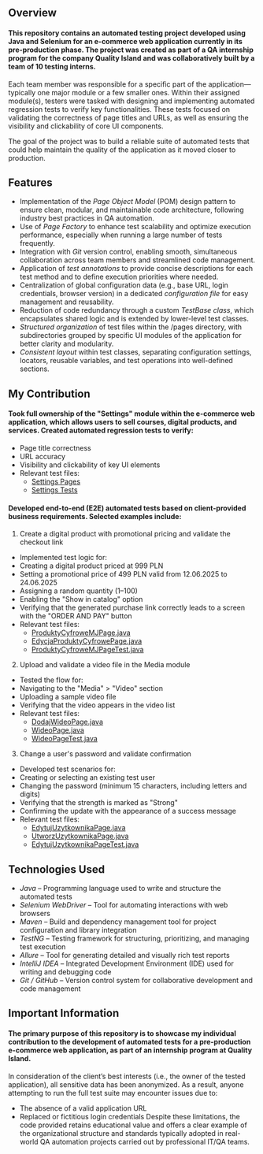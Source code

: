 ## Overview

#### This repository contains an automated testing project developed using Java and Selenium for an e-commerce web application currently in its pre-production phase. The project was created as part of a QA internship program for the company Quality Island and was collaboratively built by a team of 10 testing interns.

Each team member was responsible for a specific part of the application—typically one major module or a few smaller ones. Within their assigned module(s), testers were tasked with designing and implementing automated regression tests to verify key functionalities. These tests focused on validating the correctness of page titles and URLs, as well as ensuring the visibility and clickability of core UI components.

The goal of the project was to build a reliable suite of automated tests that could help maintain the quality of the application as it moved closer to production.

## Features

* Implementation of the *Page Object Model* (POM) design pattern to ensure clean, modular, and maintainable code architecture, following industry best practices in QA automation.
* Use of *Page Factory* to enhance test scalability and optimize execution performance, especially when running a large number of tests frequently.
* Integration with *Git* version control, enabling smooth, simultaneous collaboration across team members and streamlined code management.
* Application of *test annotations* to provide concise descriptions for each test method and to define execution priorities where needed.
* Centralization of global configuration data (e.g., base URL, login credentials, browser version) in a dedicated *configuration file* for easy management and reusability.
* Reduction of code redundancy through a custom *TestBase class*, which encapsulates shared logic and is extended by lower-level test classes.
* _Structured organization_ of test files within the /pages directory, with subdirectories grouped by specific UI modules of the application for better clarity and modularity.
* _Consistent layout_ within test classes, separating configuration settings, locators, reusable variables, and test operations into well-defined sections.

## My Contribution

#### Took full ownership of the "Settings" module within the e-commerce web application, which allows users to sell courses, digital products, and services. Created automated regression tests to verify:

* Page title correctness
* URL accuracy
* Visibility and clickability of key UI elements
* Relevant test files:
   * [Settings Pages](https://github.com/mjaroszewski1979/qi_internship_project/tree/main/src/test/java/pages/ustawienia)
   * [Settings Tests](https://github.com/mjaroszewski1979/qi_internship_project/tree/main/src/test/java/tests/ustawienia)

#### Developed end-to-end (E2E) automated tests based on client-provided business requirements. Selected examples include:

1. Create a digital product with promotional pricing and validate the checkout link
* Implemented test logic for:
* Creating a digital product priced at 999 PLN
* Setting a promotional price of 499 PLN valid from 12.06.2025 to 24.06.2025
* Assigning a random quantity (1–100)
* Enabling the "Show in catalog" option
* Verifying that the generated purchase link correctly leads to a screen with the "ORDER AND PAY" button
* Relevant test files:
   * [ProduktyCyfroweMJPage.java](https://github.com/mjaroszewski1979/qi_internship_project/blob/main/src/test/java/pages/produktyCyfrowe/ProduktyCyfroweMJPage.java)
   * [EdycjaProduktyCyfrowePage.java](https://github.com/mjaroszewski1979/qi_internship_project/blob/main/src/test/java/pages/produktyCyfrowe/EdycjaProduktyCyfrowePage.java)
   * [ProduktyCyfroweMJPageTest.java](https://github.com/mjaroszewski1979/qi_internship_project/blob/main/src/test/java/tests/produktyCyfroweTests/ProduktyCyfroweMJPageTest.java)

2. Upload and validate a video file in the Media module
* Tested the flow for:
* Navigating to the "Media" > "Video" section
* Uploading a sample video file
* Verifying that the video appears in the video list
* Relevant test files:
   * [DodajWideoPage.java](https://github.com/mjaroszewski1979/qi_internship_project/blob/main/src/test/java/pages/media/DodajWideoPage.java)
   * [WideoPage.java](https://github.com/mjaroszewski1979/qi_internship_project/blob/main/src/test/java/pages/media/WideoPage.java)
   * [WideoPageTest.java](https://github.com/mjaroszewski1979/qi_internship_project/blob/main/src/test/java/tests/mediaTests/WideoPageTest.java)

3. Change a user's password and validate confirmation
* Developed test scenarios for:
* Creating or selecting an existing test user
* Changing the password (minimum 15 characters, including letters and digits)
* Verifying that the strength is marked as "Strong"
* Confirming the update with the appearance of a success message
* Relevant test files:
   * [EdytujUzytkownikaPage.java](https://github.com/mjaroszewski1979/qi_internship_project/blob/main/src/test/java/pages/uzytkownicy/EdytujUzytkownikaPage.java)
   * [UtworzUzytkownikaPage.java](https://github.com/mjaroszewski1979/qi_internship_project/blob/main/src/test/java/pages/uzytkownicy/UtworzUzytkownikaPage.java)
   * [EdytujUzytkownikaPageTest.java](https://github.com/mjaroszewski1979/qi_internship_project/blob/main/src/test/java/tests/uzytkownicyTests/EdytujUzytkownikaPageTest.java)

## Technologies Used

* _Java_ – Programming language used to write and structure the automated tests
* _Selenium WebDriver_ – Tool for automating interactions with web browsers
* _Maven_ – Build and dependency management tool for project configuration and library integration
* _TestNG_ – Testing framework for structuring, prioritizing, and managing test execution
* _Allure_ – Tool for generating detailed and visually rich test reports
* _IntelliJ IDEA_ – Integrated Development Environment (IDE) used for writing and debugging code
* _Git / GitHub_ – Version control system for collaborative development and code management

## Important Information

#### The primary purpose of this repository is to showcase my individual contribution to the development of automated tests for a pre-production e-commerce web application, as part of an internship program at Quality Island.
In consideration of the client’s best interests (i.e., the owner of the tested application), all sensitive data has been anonymized. As a result, anyone attempting to run the full test suite may encounter issues due to:
* The absence of a valid application URL
* Replaced or fictitious login credentials
Despite these limitations, the code provided retains educational value and offers a clear example of the organizational structure and standards typically adopted in real-world QA automation projects carried out by professional IT/QA teams.



